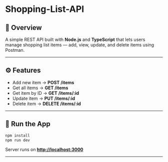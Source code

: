 # Shopping-List-API


## 📘 Overview

A simple REST API built with **Node.js** and **TypeScript** that lets users manage shopping list items — add, view, update, and delete items using Postman.

---

## ⚙️ Features

* Add new item → **POST /items**
* Get all items → **GET /items**
* Get item by ID → **GET /items/:id**
* Update item → **PUT /items/:id**
* Delete item → **DELETE /items/:id**

---

## 🚀 Run the App

```bash
npm install
npm run dev
```

Server runs on **[http://localhost:3000](http://localhost:3000)**

---

